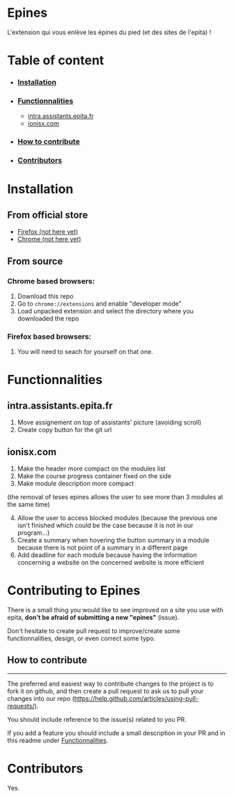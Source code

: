 # Epines
L'extension qui vous enlève les épines du pied (et des sites de l'epita) !


# Table of content

* ### [Installation](#installation-1)
* ### [Functionnalities](#functionnalities-1)
    * [intra.assistants.epita.fr](#intra.assistants.epita.fr)
    * [ionisx.com](#ionisx.com)
* ### [How to contribute](#how-to-contribute-1)
* ### [Contributors](#contributors-1)

# Installation

## From official store
  * [Firefox (not here yet)]()
  * [Chrome (not here yet)]()

## From source

### Chrome based browsers:
1. Download this repo
2. Go to `chrome://extensions` and enable "developer mode"
3. Load unpacked extension and select the directory where you downloaded the repo

### Firefox based browsers:
1. You will need to seach for yourself on that one.

# Functionnalities 

## intra.assistants.epita.fr

1. Move assignement on top of assistants' picture (avoiding scroll)
2. Create copy button for the git url 

## ionisx.com

1. Make the header more compact on the modules list
2. Make the course progress container fixed on the side
3. Make module description more compact

(the removal of teses epines allows the user to see more than 3 modules at the same time)

4. Allow the user to access blocked modules (because the previous one isn't finished which could be the case because it is not in our program...)
5. Create a summary when hovering the button summary in a module because there is not point of a summary in a different page
6. Add deadline for each module because having the information concerning a website on the concerned website is more efficient

# Contributing to Epines

There is a small thing you would like to see improved on a site you use with epita, **don't be afraid of submitting a new "epines"** (issue).
 
Don't hesitate to create pull request to improve/create some functionnalities, design, or even correct some typo.

## How to contribute
---
The preferred and easiest way to contribute changes to the project is to fork it on github, and then create a pull request to ask us to pull your changes into our repo (https://help.github.com/articles/using-pull-requests/).

    
You should include reference to the issue(s) related to you PR.

If you add a feature you should include a small description in your PR and in this readme under [Functionnalities](#functionnalities-1). 

# Contributors

Yes.